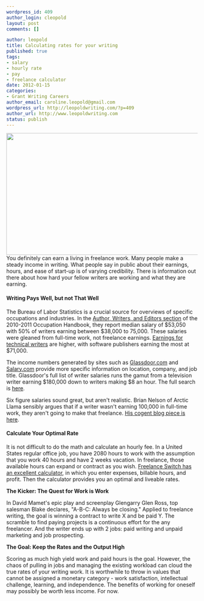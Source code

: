 ```yaml
--- 
wordpress_id: 409
author_login: cleopold
layout: post
comments: []

author: leopold
title: Calculating rates for your writing
published: true
tags: 
- salary
- hourly rate
- pay
- freelance calculator
date: 2012-01-15 
categories: 
- Grant Writing Careers
author_email: caroline.leopold@gmail.com
wordpress_url: http://leopoldwriting.com/?p=409
author_url: http://www.leopoldwriting.com
status: publish
---
```

<a href="http://leopoldwriting.com/wp-content/uploads/2012/01/man-in-street2.jpeg"><img class="aligncenter size-full wp-image-412" title="man in street" src="http://leopoldwriting.com/wp-content/uploads/2012/01/man-in-street2.jpeg" alt="" width="528" height="320" /></a>You definitely can earn a living in freelance work. Many people make a steady income in writing. What people say in public about their earnings, hours, and ease of start-up is of varying credibility. There is information out there about how hard your fellow writers are working and what they are earning.
<h4>Writing Pays Well, but not <strong>That</strong> Well</h4>
The Bureau of Labor Statistics is a crucial source for overviews of specific occupations and industries. In the <a title="BLS writer" href="http://www.bls.gov/oco/ocos320.htm">Author, Writers, and Editors section</a> of the 2010-2011 Occupation Handbook, they report median salary of $53,050 with 50% of writers earning between $38,000 to 75,000. These salaries were gleaned from full-time work, not freelance earnings. <a title="Occ Hand Tech Writers" href="http://www.bls.gov/oco/ocos319.htm">Earnings for technical writers</a> are higher, with software publishers earning the most at $71,000.

The income numbers generated by sites such as <a title="Glassdoor" href="http://www.glassdoor.com/index.htm">Glassdoor.com</a> and <a title="salary.com" href="http://salary.com/mysalary.asp">Salary.com</a> provide more specific information on location, company, and job title. Glassdoor's full list of writer salaries runs the gamut from a television writer earning $180,000 down to writers making $8 an hour. The full search is <a href="http://www.glassdoor.com/Salaries/writer-salary-SRCH_KO0,6_SDAS.htm">here</a>.

Six figure salaries sound great, but aren't realistic. Brian Nelson of Arctic Llama sensibly argues that if a writer wasn't earning 100,000 in full-time work, they aren't going to make that freelance. <a href="http://www.arcticllama.com/blog/beingafreelancer/how-much-does-a-freelance-writer-get-paid/">His cogent blog piece is here</a>.
<h4>Calculate Your Optimal Rate</h4>
It is not difficult to do the math and calculate an hourly fee. In a United States regular office job, you have 2080 hours to work with the assumption that you work 40 hours and have 2 weeks vacation. In freelance, those available hours can expand or contract as you wish. <a title="Freelance switch calculator" href="http://freelanceswitch.com/rates/">Freelance Switch has an excellent calculator</a>, in which you enter expenses, billable hours, and profit. Then the calculator provides you an optimal and liveable rates.

<strong>The Kicker: The Quest for Work is Work</strong>

In David Mamet's epic play and screenplay Glengarry Glen Ross, top salesman Blake declares, "A-B-C: Always be closing." Applied to freelance writing, the goal is winning a contract to write X and be paid Y. The scramble to find paying projects is a continuous effort for the any freelancer. And the writer ends up with 2 jobs: paid writing and unpaid marketing and job prospecting.

<strong>The Goal: Keep the Rates and the Output High</strong>

Scoring as much high yield work and paid hours is the goal. However, the chaos of pulling in jobs and managing the existing workload can cloud the true rates of your writing work. It is worthwhile to throw in values that cannot be assigned a monetary category - work satisfaction, intellectual challenge, learning, and independence. The benefits of working for oneself may possibly be worth less income. For now.

&nbsp;

&nbsp;

&nbsp;
